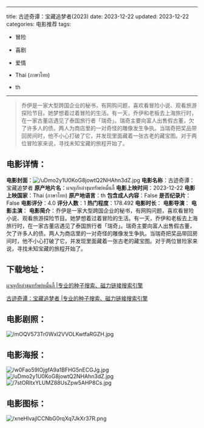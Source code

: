 
---
title: 古迹奇谭：宝藏追梦者(2023)
date: 2023-12-22
updated: 2023-12-22
categories: 电影推荐
tags:
- 冒险
- 喜剧
- 爱情

- Thai (ภาษาไทย)
- th
---


> 乔伊是一家大型跨国企业的秘书，有网购问题，喜欢看冒险小说、观看旅游探险节目。她梦想着过着冒险的生活。有一天，乔伊和老板去上海旅行时，在一家古董店遇见了泰国旅行者「瑞奇」。瑞奇主要向富人出售假古董，欠了许多人的债。两人为商店里的一对奇怪的雕像发生争执。当瑞奇把奖品带回房间时，他不小心打破了它，并发现里面藏着一张古老的藏宝图。对于两位冒险家来说，寻找未知宝藏的旅程开始了。

## **电影详情**：

**电影封面**：<img src="https://image.tmdb.org/t/p/w200/uDmo2y1U0KoG8jowtQ2NHAhn3dZ.jpg" alt="/uDmo2y1U0KoG8jowtQ2NHAhn3dZ.jpg" title="/uDmo2y1U0KoG8jowtQ2NHAhn3dZ.jpg">
**电影名称**：古迹奇谭：宝藏追梦者
**原产地片名**：ผจญภัยล่าขุมทรัพย์หมื่นลี้
**电影上映时间**：2023-12-22
**电影上映国家**：Thai (ภาษาไทย)
**原产地语言**：th
**包含成人内容**：False
**是否纪录片**：False
**电影评分**：4.0
**评分人数**：1
**热门程度**：178.492
**电影时长**：
**电影导演**：
**电影主演**：
**电影简介**：乔伊是一家大型跨国企业的秘书，有网购问题，喜欢看冒险小说、观看旅游探险节目。她梦想着过着冒险的生活。有一天，乔伊和老板去上海旅行时，在一家古董店遇见了泰国旅行者「瑞奇」。瑞奇主要向富人出售假古董，欠了许多人的债。两人为商店里的一对奇怪的雕像发生争执。当瑞奇把奖品带回房间时，他不小心打破了它，并发现里面藏着一张古老的藏宝图。对于两位冒险家来说，寻找未知宝藏的旅程开始了。

## **下载地址**：
[ผจญภัยล่าขุมทรัพย์หมื่นลี้ |专业的种子搜索、磁力链接搜索引擎](https://movie.amd794.com:2083/?search=%E0%B8%9C%E0%B8%88%E0%B8%8D%E0%B8%A0%E0%B8%B1%E0%B8%A2%E0%B8%A5%E0%B9%88%E0%B8%B2%E0%B8%82%E0%B8%B8%E0%B8%A1%E0%B8%97%E0%B8%A3%E0%B8%B1%E0%B8%9E%E0%B8%A2%E0%B9%8C%E0%B8%AB%E0%B8%A1%E0%B8%B7%E0%B9%88%E0%B8%99%E0%B8%A5%E0%B8%B5%E0%B9%89&ordering=&mode=match_phrase&page_size=10&page=1)

[古迹奇谭：宝藏追梦者 |专业的种子搜索、磁力链接搜索引擎](https://movie.amd794.com:2083/?search=%E5%8F%A4%E8%BF%B9%E5%A5%87%E8%B0%AD%EF%BC%9A%E5%AE%9D%E8%97%8F%E8%BF%BD%E6%A2%A6%E8%80%85&ordering=&mode=match_phrase&page_size=10&page=1)
 

## **电影剧照**：
<img src="https://image.tmdb.org/t/p/original/mOQV573Tr0WxI2VVOLKwtfaRGZH.jpg" alt="/mOQV573Tr0WxI2VVOLKwtfaRGZH.jpg" title="/mOQV573Tr0WxI2VVOLKwtfaRGZH.jpg">

## **电影海报**：
<img src="https://image.tmdb.org/t/p/original/w0Fao59IOjgfA9a1BFHG5nECGJg.jpg" alt="/w0Fao59IOjgfA9a1BFHG5nECGJg.jpg" title="/w0Fao59IOjgfA9a1BFHG5nECGJg.jpg"><img src="https://image.tmdb.org/t/p/original/uDmo2y1U0KoG8jowtQ2NHAhn3dZ.jpg" alt="/uDmo2y1U0KoG8jowtQ2NHAhn3dZ.jpg" title="/uDmo2y1U0KoG8jowtQ2NHAhn3dZ.jpg"><img src="https://image.tmdb.org/t/p/original/7stORltxYLUMZ88UsZpw5AHP8Cs.jpg" alt="/7stORltxYLUMZ88UsZpw5AHP8Cs.jpg" title="/7stORltxYLUMZ88UsZpw5AHP8Cs.jpg">

## **电影图标**：
<img src="https://image.tmdb.org/t/p/original/xneHlvajlCCNbG0rqXq7JkXr37R.png" alt="/xneHlvajlCCNbG0rqXq7JkXr37R.png" title="/xneHlvajlCCNbG0rqXq7JkXr37R.png">

